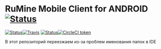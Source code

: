 # RuMine Mobile Client for ANDROID [![Status](https://img.shields.io/badge/TiCup-[WIP]-yellow.svg?style=flat-square)]()
[![Status](https://img.shields.io/badge/Travis_CI-Status-grey.svg?style=flat-square)]()[![Travis](https://img.shields.io/travis/NuarkNoir/RuMineMobile.svg?style=flat-square)](https://travis-ci.org/NuarkNoir/RuMineMobile)    [![Status](https://img.shields.io/badge/Circle_CI-Status-grey.svg?style=flat-square)]()[![CircleCI token](https://img.shields.io/circleci/project/github/NuarkNoir/RuMineMobile/master.svg?style=flat-square)](https://circleci.com/gh/NuarkNoir/RuMineMobile)

В этот репозиторий переезжаем из-за проблем именования папок в IDE
